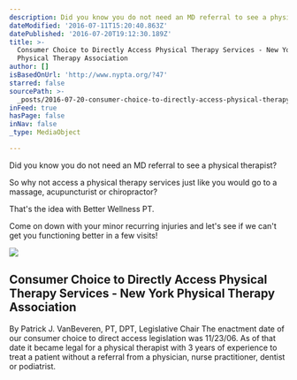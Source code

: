 ```yaml
---
description: Did you know you do not need an MD referral to see a physical therapist?
dateModified: '2016-07-11T15:20:40.863Z'
datePublished: '2016-07-20T19:12:30.189Z'
title: >-
  Consumer Choice to Directly Access Physical Therapy Services - New York
  Physical Therapy Association
author: []
isBasedOnUrl: 'http://www.nypta.org/?47'
starred: false
sourcePath: >-
  _posts/2016-07-20-consumer-choice-to-directly-access-physical-therapy-services.md
inFeed: true
hasPage: false
inNav: false
_type: MediaObject

---
```

Did you know you do not need an MD referral to see a physical therapist?

So why not access a physical therapy services just like you would go to a massage, acupuncturist or chiropractor?

That's the idea with Better Wellness PT.

Come on down with your minor recurring injuries and let's see if we can't get you functioning better in a few visits!

<article style=""><img src="http://www.nypta.org/graphics/logo.jpg" /><h1>Consumer Choice to Directly Access Physical Therapy Services - New York Physical Therapy Association</h1><p>By Patrick J. VanBeveren, PT, DPT, Legislative Chair The enactment date of our consumer choice to direct access legislation was 11/23/06. As of that date it became legal for a physical therapist with 3 years of experience to treat a patient without a referral from a physician, nurse practitioner, dentist or podiatrist.</p></article>